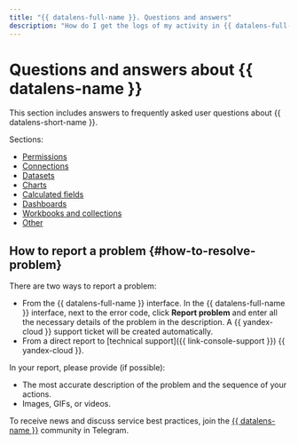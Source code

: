 ```yaml
---
title: "{{ datalens-full-name }}. Questions and answers"
description: "How do I get the logs of my activity in {{ datalens-full-name }}? Find the answer to this and other questions in this article."
---
```


# Questions and answers about {{ datalens-name }}

This section includes answers to frequently asked user questions about {{ datalens-short-name }}.

Sections:

* [Permissions](permissions.md)
* [Connections](connections.md)
* [Datasets](datasets.md)
* [Charts](charts.md)
* [Calculated fields](calculation-fields.md)
* [Dashboards](dashboards.md)
* [Workbooks and collections](workbooks-collections.md)
* [Other](other.md)

## How to report a problem {#how-to-resolve-problem}


There are two ways to report a problem:

* From the {{ datalens-full-name }} interface. In the {{ datalens-full-name }} interface, next to the error code, click **Report problem** and enter all the necessary details of the problem in the description. A {{ yandex-cloud }} support ticket will be created automatically.
* From a direct report to [technical support]({{ link-console-support }}) {{ yandex-cloud }}.

In your report, please provide (if possible):

* The most accurate description of the problem and the sequence of your actions.
* Images, GIFs, or videos.


To receive news and discuss service best practices, join the [{{ datalens-name }}](https://t.me/YandexDataLens) community in Telegram.


